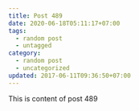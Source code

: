 ```yaml
---
title: Post 489
date: 2020-06-18T05:11:17+07:00
tags:
  - random post
  - untagged
category:
  - random post
  - uncategorized
updated: 2017-06-11T09:36:50+07:00
---
```

This is content of post 489